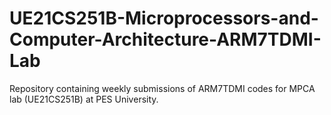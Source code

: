 # UE21CS251B-Microprocessors-and-Computer-Architecture-ARM7TDMI-Lab
Repository containing weekly submissions of ARM7TDMI codes for MPCA lab (UE21CS251B) at PES University.
